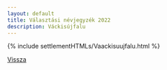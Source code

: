 ```yaml
---
layout: default
title: Választási névjegyzék 2022
description: Váckisújfalu
---
```


{% include settlementHTMLs/Vaackisuujfalu.html %}

[Vissza](./)